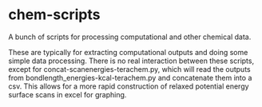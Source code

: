 # chem-scripts
A bunch of scripts for processing computational and other chemical data.

These are typically for extracting computational outputs and doing some simple data processing.
There is no real interaction between these scripts, except for concat-scanenergies-terachem.py, which will read the outputs from bondlength_energies-kcal-terachem.py and concatenate them into a csv. This allows for a more rapid construction of relaxed potential energy surface scans in excel for graphing.


